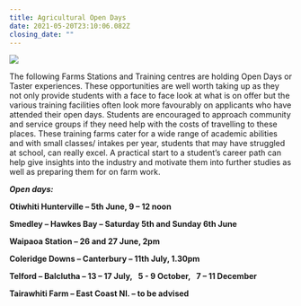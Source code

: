 ```yaml
---
title: Agricultural Open Days
date: 2021-05-20T23:10:06.082Z
closing_date: ""
---
```

![](https://res.cloudinary.com/whanganuihigh/image/upload/v1621552611/Careers%20and%20Vocational/Farm_work.jpg)

The following Farms Stations and Training centres are holding Open Days or Taster experiences. These opportunities are well worth taking up as they not only provide students with a face to face look at what is on offer but the various training facilities often look more favourably on applicants who have attended their open days. Students are encouraged to approach community and service groups if they need help with the costs of travelling to these places. These training farms cater for a wide range of academic abilities and with small classes/ intakes per year, students that may have struggled at school, can really excel. A practical start to a student’s career path can help give insights into the industry and motivate them into further studies as well as preparing them for on farm work.

***Open days:***

**Otiwhiti Hunterville – 5th June, 9 – 12 noon**

**Smedley – Hawkes Bay – Saturday 5th and Sunday 6th June**

**Waipaoa Station – 26 and 27 June, 2pm**

**Coleridge Downs – Canterbury – 11th July, 1.30pm**

**Telford – Balclutha – 13 – 17 July,   5 - 9 October,   7 – 11 December**

**Tairawhiti Farm – East Coast NI. – to be advised**